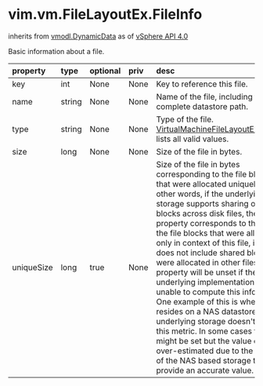 vim.vm.FileLayoutEx.FileInfo
============================
inherits from [vmodl.DynamicData](docs/vmodl.DynamicData.md)
as of [vSphere API 4.0](vim.version.md#vim.version.version5)


Basic information about a file.

| property | type | optional | priv | desc |
|:---------|:-----|:---------|:-----|:-----|
| key | int | None | None | Key to reference this file. |
| name | string | None | None | Name of the file, including the complete datastore path. |
| type | string | None | None | Type of the file. <a href="vim.vm.FileLayoutEx.FileType.md">VirtualMachineFileLayoutExFileType</a> lists   all valid values. |
| size | long | None | None | Size of the file in bytes. |
| uniqueSize | long | true | None | Size of the file in bytes corresponding to the file blocks  that were allocated uniquely. In other words, if the underlying  storage supports sharing of file blocks across disk files, the  property corresponds to the size of the file blocks that were  allocated only in context of this file, i.e. it does not include  shared blocks that were allocated in other files.   This property will be unset if the underlying implementation  is unable to compute this information. One example of this  is when the file resides on a NAS datastore whose underlying  storage doesn't support this metric. In some cases the field  might be set but the value could be over-estimated due to  the inability of the NAS based storage to provide an  accurate value. |


